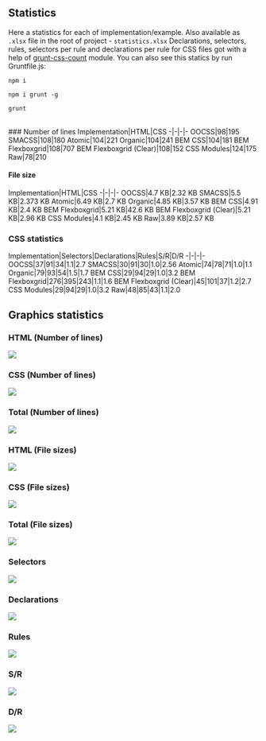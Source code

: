 ## Statistics

Here a statistics for each of implementation/example. Also available as `.xlsx` file in the root of project - `statistics.xlsx` Declarations, selectors, rules, selectors per rule and declarations per rule for CSS files got with a help of [grunt-css-count](https://www.npmjs.com/package/grunt-css-count) module. You can also see this statics by run Gruntfile.js:

`npm i`

`npm i grunt -g`

`grunt`

<br />
### Number of lines
Implementation|HTML|CSS
-|-|-|-
OOCSS|98|195
SMACSS|108|180
Atomic|104|221
Organic|104|241
BEM CSS|104|181
BEM Flexboxgrid|108|707
BEM Flexboxgrid (Clear)|108|152
CSS Modules|124|175
Raw|78|210

#### File size
Implementation|HTML|CSS
-|-|-|-
OOCSS|4.7 KB|2.32 KB
SMACSS|5.5 KB|2.373 KB
Atomic|6.49 KB|2.7 KB
Organic|4.85 KB|3.57 KB
BEM CSS|4.91 KB|2.4 KB
BEM Flexboxgrid|5.21 KB|42.6 KB
BEM Flexboxgrid (Clear)|5.21 KB|2.96 KB
CSS Modules|4.1 KB|2.45 KB
Raw|3.89 KB|2.57 KB

### CSS statistics
Implementation|Selectors|Declarations|Rules|S/R|D/R
-|-|-|-
OOCSS|37|91|34|1.1|2.7
SMACSS|30|91|30|1.0|2.56
Atomic|74|78|71|1.0|1.1
Organic|79|93|54|1.5|1.7
BEM CSS|29|94|29|1.0|3.2
BEM Flexboxgrid|276|395|243|1.1|1.6
BEM Flexboxgrid (Clear)|45|101|37|1.2|2.7
CSS Modules|29|94|29|1.0|3.2
Raw|48|85|43|1.1|2.0


## Graphics statistics

### HTML (Number of lines)

<img src="https://github.com/AleshaOleg/holy-grail-markup/blob/master/pictures/HTML (Number of lines).png?raw=true">

### CSS (Number of lines)

<img src="https://github.com/AleshaOleg/holy-grail-markup/blob/master/pictures/CSS (Number of lines).png?raw=true">

### Total (Number of lines)

<img src="https://github.com/AleshaOleg/holy-grail-markup/blob/master/pictures/Total (Number of lines).png?raw=true">

### HTML (File sizes)

<img src="https://github.com/AleshaOleg/holy-grail-markup/blob/master/pictures/HTML (File sizes).png?raw=true">

### CSS (File sizes)

<img src="https://github.com/AleshaOleg/holy-grail-markup/blob/master/pictures/CSS (File sizes).png?raw=true">

### Total (File sizes)

<img src="https://github.com/AleshaOleg/holy-grail-markup/blob/master/pictures/Total (File sizes).png?raw=true">

### Selectors

<img src="https://github.com/AleshaOleg/holy-grail-markup/blob/master/pictures/Selectors.png?raw=true">

### Declarations

<img src="https://github.com/AleshaOleg/holy-grail-markup/blob/master/pictures/Declarations.png?raw=true">

### Rules

<img src="https://github.com/AleshaOleg/holy-grail-markup/blob/master/pictures/Rules.png?raw=true">

### S/R

<img src="https://github.com/AleshaOleg/holy-grail-markup/blob/master/pictures/SR.png?raw=true">

### D/R

<img src="https://github.com/AleshaOleg/holy-grail-markup/blob/master/pictures/DR.png?raw=true">
